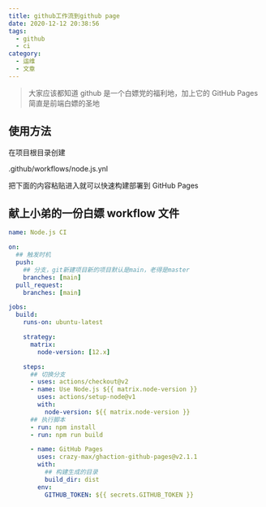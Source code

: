 ```yaml
---
title: github工作流到github page
date: 2020-12-12 20:38:56
tags:
  - github
  - ci
category:
  - 运维
  - 文章
---
```


> 大家应该都知道 github 是一个白嫖党的福利地，加上它的 GitHub Pages 简直是前端白嫖的圣地

## 使用方法

在项目根目录创建

.github/workflows/node.js.ynl

把下面的内容粘贴进入就可以快速构建部署到 GitHub Pages

## 献上小弟的一份白嫖 workflow 文件

```yaml
name: Node.js CI

on:
  ## 触发时机
  push:
    ## 分支，git新建项目新的项目默认是main，老得是master
    branches: [main]
  pull_request:
    branches: [main]

jobs:
  build:
    runs-on: ubuntu-latest

    strategy:
      matrix:
        node-version: [12.x]

    steps:
      ## 切换分支
      - uses: actions/checkout@v2
      - name: Use Node.js ${{ matrix.node-version }}
        uses: actions/setup-node@v1
        with:
          node-version: ${{ matrix.node-version }}
      ## 执行脚本
      - run: npm install
      - run: npm run build

      - name: GitHub Pages
        uses: crazy-max/ghaction-github-pages@v2.1.1
        with:
          ## 构建生成的目录
          build_dir: dist
        env:
          GITHUB_TOKEN: ${{ secrets.GITHUB_TOKEN }}
```

